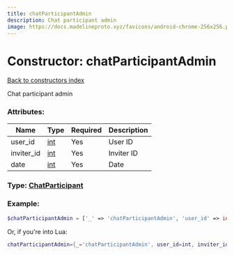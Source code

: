 ```yaml
---
title: chatParticipantAdmin
description: Chat participant admin
image: https://docs.madelineproto.xyz/favicons/android-chrome-256x256.png
---
```

# Constructor: chatParticipantAdmin  
[Back to constructors index](index.md)



Chat participant admin

### Attributes:

| Name     |    Type       | Required | Description |
|----------|---------------|----------|-------------|
|user\_id|[int](../types/int.md) | Yes|User ID|
|inviter\_id|[int](../types/int.md) | Yes|Inviter ID|
|date|[int](../types/int.md) | Yes|Date|



### Type: [ChatParticipant](../types/ChatParticipant.md)


### Example:

```php
$chatParticipantAdmin = ['_' => 'chatParticipantAdmin', 'user_id' => int, 'inviter_id' => int, 'date' => int];
```  


Or, if you're into Lua:

```lua
chatParticipantAdmin={_='chatParticipantAdmin', user_id=int, inviter_id=int, date=int}

```


